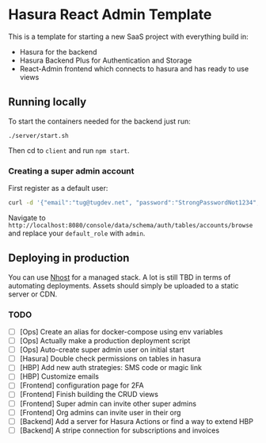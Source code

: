 # Hasura React Admin Template

This is a template for starting a new SaaS project with everything build in:
- Hasura for the backend
- Hasura Backend Plus for Authentication and Storage
- React-Admin frontend which connects to hasura and has ready to use views

## Running locally

To start the containers needed for the backend just run:

```
./server/start.sh
```

Then cd to `client` and run `npm start`.

### Creating a super admin account
First register as a default user:
```bash
curl -d '{"email":"tug@tugdev.net", "password":"StrongPasswordNot1234", "user_data": { "first_name": "Tugdual", "last_name": "de Kerviler"}}' -H "Content-Type: application/json" -X POST http://localhost:4000/auth/register
```
Navigate to `http://localhost:8080/console/data/schema/auth/tables/accounts/browse` and replace your `default_role` with `admin`.

## Deploying in production

You can use [Nhost](https://nhost.io/) for a managed stack.
A lot is still TBD in terms of automating deployments.
Assets should simply be uploaded to a static server or CDN.

### TODO
- [ ] [Ops] Create an alias for docker-compose using env variables
- [ ] [Ops] Actually make a production deployment script
- [ ] [Ops] Auto-create super admin user on initial start
- [ ] [Hasura] Double check permissions on tables in hasura
- [ ] [HBP] Add new auth strategies: SMS code or magic link
- [ ] [HBP] Customize emails
- [ ] [Frontend] configuration page for 2FA
- [ ] [Frontend] Finish building the CRUD views
- [ ] [Frontend] Super admin can invite other super admins
- [ ] [Frontend] Org admins can invite user in their org
- [ ] [Backend] Add a server for Hasura Actions or find a way to extend HBP
- [ ] [Backend] A stripe connection for subscriptions and invoices
